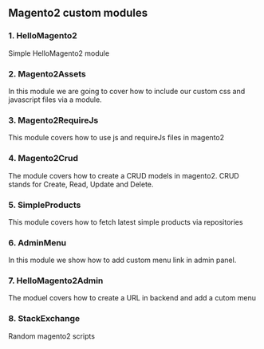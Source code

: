 ## Magento2 custom modules

### 1. HelloMagento2
Simple HelloMagento2 module

### 2. Magento2Assets
In this module we are going to cover how to include our custom css and javascript files via a module.

### 3. Magento2RequireJs
This module covers how to use js and requireJs files in magento2

### 4. Magento2Crud
The module covers how to create a CRUD models in magento2. CRUD stands for Create, Read, Update and Delete.

### 5. SimpleProducts
This module covers how to fetch latest simple products via repositories

### 6. AdminMenu
In this module we show how to add custom menu link in admin panel.

### 7. HelloMagento2Admin
The moduel covers how to create a URL in backend and add a cutom menu


### 8. StackExchange
Random magento2 scripts
